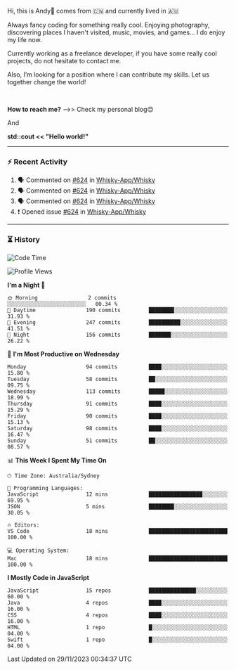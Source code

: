 Hi, this is Andy👋 comes from :cn: and currently lived in 🇦🇺

Always fancy coding for something really cool. Enjoying photography, discovering places I haven't visited, music, movies, and games... I do enjoy my life now.

Currently working as a freelance developer, if you have some really cool projects, do not hesitate to contact me.

Also, I’m looking for a position where I can contribute my skills. Let us together change the world!

<br>

<b>How to reach me?</b> -->> Check my personal blog😊

And

**std::cout << "Hello world!"**

---

### ⚡ Recent Activity
<!--START_SECTION:activity-->
1. 🗣 Commented on [#624](https://github.com/Whisky-App/Whisky/issues/624#issuecomment-1818876970) in [Whisky-App/Whisky](https://github.com/Whisky-App/Whisky)
2. 🗣 Commented on [#624](https://github.com/Whisky-App/Whisky/issues/624#issuecomment-1818876394) in [Whisky-App/Whisky](https://github.com/Whisky-App/Whisky)
3. 🗣 Commented on [#624](https://github.com/Whisky-App/Whisky/issues/624#issuecomment-1816213410) in [Whisky-App/Whisky](https://github.com/Whisky-App/Whisky)
4. ❗ Opened issue [#624](https://github.com/Whisky-App/Whisky/issues/624) in [Whisky-App/Whisky](https://github.com/Whisky-App/Whisky)
<!--END_SECTION:activity-->

---

### ⏳ History
<!--START_SECTION:waka-->
![Code Time](http://img.shields.io/badge/Code%20Time-203%20hrs%2021%20mins-blue)

![Profile Views](http://img.shields.io/badge/Profile%20Views-0-blue)

**I'm a Night 🦉** 

```text
🌞 Morning                2 commits           ░░░░░░░░░░░░░░░░░░░░░░░░░   00.34 % 
🌆 Daytime                190 commits         ████████░░░░░░░░░░░░░░░░░   31.93 % 
🌃 Evening                247 commits         ██████████░░░░░░░░░░░░░░░   41.51 % 
🌙 Night                  156 commits         ███████░░░░░░░░░░░░░░░░░░   26.22 % 
```
📅 **I'm Most Productive on Wednesday** 

```text
Monday                   94 commits          ████░░░░░░░░░░░░░░░░░░░░░   15.80 % 
Tuesday                  58 commits          ██░░░░░░░░░░░░░░░░░░░░░░░   09.75 % 
Wednesday                113 commits         █████░░░░░░░░░░░░░░░░░░░░   18.99 % 
Thursday                 91 commits          ████░░░░░░░░░░░░░░░░░░░░░   15.29 % 
Friday                   90 commits          ████░░░░░░░░░░░░░░░░░░░░░   15.13 % 
Saturday                 98 commits          ████░░░░░░░░░░░░░░░░░░░░░   16.47 % 
Sunday                   51 commits          ██░░░░░░░░░░░░░░░░░░░░░░░   08.57 % 
```


📊 **This Week I Spent My Time On** 

```text
🕑︎ Time Zone: Australia/Sydney

💬 Programming Languages: 
JavaScript               12 mins             █████████████████░░░░░░░░   69.95 % 
JSON                     5 mins              ████████░░░░░░░░░░░░░░░░░   30.05 % 

🔥 Editors: 
VS Code                  18 mins             █████████████████████████   100.00 % 

💻 Operating System: 
Mac                      18 mins             █████████████████████████   100.00 % 
```

**I Mostly Code in JavaScript** 

```text
JavaScript               15 repos            ███████████████░░░░░░░░░░   60.00 % 
Java                     4 repos             ████░░░░░░░░░░░░░░░░░░░░░   16.00 % 
CSS                      4 repos             ████░░░░░░░░░░░░░░░░░░░░░   16.00 % 
HTML                     1 repo              █░░░░░░░░░░░░░░░░░░░░░░░░   04.00 % 
Swift                    1 repo              █░░░░░░░░░░░░░░░░░░░░░░░░   04.00 % 
```




 Last Updated on 29/11/2023 00:34:37 UTC
<!--END_SECTION:waka-->


<!---
JinchuanL/JinchuanL is a ✨ special ✨ repository because its `README.md` (this file) appears on your GitHub profile.
You can click the Preview link to take a look at your changes.
--->

